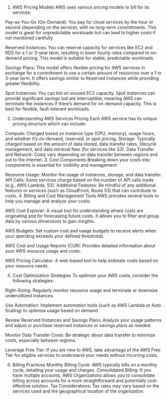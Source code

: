 1. AWS Pricing Models
AWS uses various pricing models to bill for its services:

Pay-as-You-Go (On-Demand): You pay for cloud services by the hour or second (depending on the service), with no long-term commitments. This model is great for unpredictable workloads but can lead to higher costs if not monitored carefully.

Reserved Instances: You can reserve capacity for services like EC2 and RDS for a 1 or 3-year term, resulting in lower hourly rates compared to on-demand pricing. This model is suitable for stable, predictable workloads.

Savings Plans: This model offers flexible pricing for AWS services in exchange for a commitment to use a certain amount of resources over a 1 or 3-year term. It offers savings similar to Reserved Instances while providing greater flexibility.

Spot Instances: You can bid on unused EC2 capacity. Spot instances can provide significant savings but are interruptible, meaning AWS can terminate the instances if there’s demand for on-demand capacity. This is best for flexible, fault-tolerant workloads.

2. Understanding AWS Services Pricing
Each AWS service has its unique pricing structure which can include:

Compute: Charged based on instance type (CPU, memory), usage hours, and whether it’s on-demand, reserved, or spot pricing.
Storage: Typically charged based on the amount of data stored, data transfer rates, lifecycle management, and data retrieval fees (for services like S3).
Data Transfer and Network: Costs vary depending on data transfer between regions and out to the internet.
3. Cost Components
Breaking down your costs into components is essential for visibility and management:

Resource Usage: Monitor the usage of instances, storage, and data transfer.
API Calls: Some services charge based on the number of API calls made (e.g., AWS Lambda, S3).
Additional Features: Be mindful of any additional features or services (such as CloudFront, Route 53) that can contribute to costs.
4. Billing and Cost Management Tools
AWS provides several tools to help you manage and analyze your costs:

AWS Cost Explorer: A visual tool for understanding where costs are originating and for forecasting future costs. It allows you to filter and group data by various dimensions to gain insights.

AWS Budgets: Set custom cost and usage budgets to receive alerts when your spending exceeds your defined thresholds.

AWS Cost and Usage Reports (CUR): Provides detailed information about your AWS resource usage and costs.

AWS Pricing Calculator: A web-based tool to help estimate costs based on your resource needs.

5. Cost Optimization Strategies
To optimize your AWS costs, consider the following strategies:

Right-Sizing: Regularly monitor resource usage and terminate or downsize underutilized instances.

Use Automation: Implement automation tools (such as AWS Lambda or Auto Scaling) to optimize usage based on demand.

Review Reserved Instances and Savings Plans: Analyze your usage patterns and adjust or purchase reserved instances or savings plans as needed.

Monitor Data Transfer Costs: Be strategic about data transfer to minimize costs, especially between regions.

Leverage Free Tier: If you are new to AWS, take advantage of the AWS Free Tier for eligible services to understand your needs without incurring costs.

6. Billing Practices
Monthly Billing Cycle: AWS typically bills on a monthly cycle, detailing your usage and charges.
Consolidated Billing: If you have multiple accounts, AWS Organizations allows you to consolidate billing across accounts for a more straightforward and potentially cost-effective solution.
Tax Considerations: Tax rates may vary based on the services used and the geographical location of the organization.
